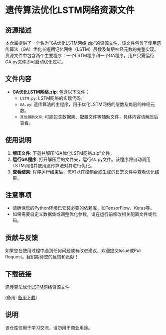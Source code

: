 # 遗传算法优化LSTM网络资源文件

## 资源描述

本仓库提供了一个名为“GA优化LSTM网络.zip”的资源文件，该文件包含了使用遗传算法（GA）优化长短期记忆网络（LSTM）层数及每层神经元数的完整实现。资源文件中包含两个主要程序：一个LSTM程序和一个GA程序。用户只需运行GA.py文件即可启动优化过程。

## 文件内容

- **GA优化LSTM网络.zip**: 包含以下文件：
  - `LSTM.py`: LSTM网络的实现代码。
  - `GA.py`: 遗传算法的主程序，用于优化LSTM网络的层数及每层的神经元数。
  - `其他辅助文件`: 可能包含数据集、配置文件等辅助文件，具体内容请解压后查看。

## 使用说明

1. **解压文件**: 下载并解压“GA优化LSTM网络.zip”文件。
2. **运行GA程序**: 打开解压后的文件夹，运行`GA.py`文件。该程序将自动调用LSTM网络并使用遗传算法对其进行优化。
3. **查看结果**: 程序运行结束后，您可以在控制台或生成的日志文件中查看优化结果。

## 注意事项

- 请确保您的Python环境已安装必要的依赖库，如TensorFlow、Keras等。
- 如果需要自定义数据集或调整优化参数，请在运行前修改相关配置文件或代码。

## 贡献与反馈

如果您在使用过程中遇到任何问题或有改进建议，欢迎提交Issue或Pull Request。我们期待您的反馈和贡献！

## 下载链接
[遗传算法优化LSTM网络资源文件]() 

(备用: [备用下载](https://pan.baidu.com/s/1ydehnAfvRhYqzjRsUi1Mbg?pwd=1234))

## 说明

该仓库仅用于学习交流，请勿用于商业用途。
